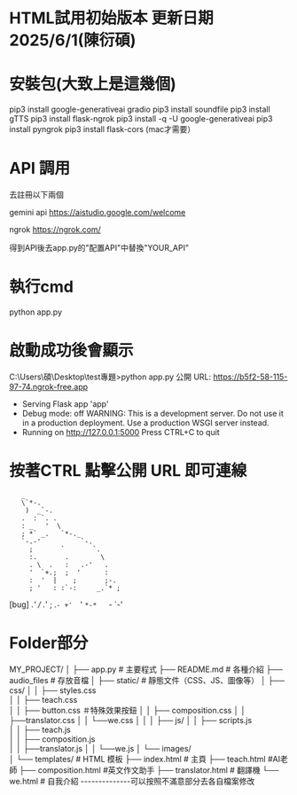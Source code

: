 # HTML試用初始版本 更新日期2025/6/1(陳衍碩)
# 安裝包(大致上是這幾個)

pip3 install google-generativeai gradio
pip3 install soundfile
pip3 install gTTS
pip3 install flask-ngrok
pip3 install -q -U google-generativeai
pip3 install pyngrok
pip3 install flask-cors  (mac才需要）

# API 調用

去註冊以下兩個

gemini api
https://aistudio.google.com/welcome

ngrok
https://ngrok.com/

得到API後去app.py的"配置API"中替換"YOUR_API"

# 執行cmd 

python app.py

# 啟動成功後會顯示

C:\Users\碩\Desktop\test專題>python app.py
公開 URL: https://b5f2-58-115-97-74.ngrok-free.app
 * Serving Flask app 'app'
 * Debug mode: off
WARNING: This is a development server. Do not use it in a production deployment. Use a production WSGI server instead.
 * Running on http://127.0.0.1:5000
Press CTRL+C to quit

# 按著CTRL 點擊公開 URL 即可連線

       _                        
       \`*-.                    
        )  _`-.                 
       .  : `. .                
       : _   '  \               
       ; *` _.   `*-._          
       `-.-'          `-.       
         ;       `       `.     
         :.       .        \    
         . \  .   :   .-'   .   
         '  `+.;  ;  '      :   
         :  '  |    ;       ;-. 
         ; '   : :`-:     _.`* ;
[bug] .*' /  .*' ; .*`- +'  `*' 
      `*-*   `*-*  `*-*'



# Folder部分

MY_PROJECT/
│
├── app.py                # 主要程式
├── README.md             # 各種介紹
├── audio_files           # 存放音檔
│
├── static/               # 靜態文件（CSS、JS、圖像等）
│   ├── css/
│   │   ├── styles.css    
│   │   ├── teach.css    
│   │   ├── button.css   ＃特殊效果按鈕
│   │   ├── composition.css 
│   │   ├──translator.css
│   │   └──we.css
│   │
│   ├── js/
│   │   ├── scripts.js    
│   │   ├── teach.js  
│   │   ├── composition.js     
│   │   ├──translator.js
│   │   └──we.js
│   └── images/           
│
└── templates/            # HTML 模板
    ├── index.html        # 主頁
    ├── teach.html        #AI老師
    ├── composition.html  #英文作文助手
    ├── translator.html   # 翻譯機
    └── we.html           # 自我介紹      --------------可以按照不滿意部分去各自檔案修改
